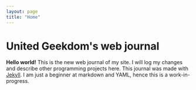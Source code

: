 ```yaml
---
layout: page
title: "Home"
---
```

# United Geekdom's web journal
**Hello world!** This is the new web journal of my site. I will log my changes and describe other programming projects here.
This journal was made with [Jekyll](https://jekyllrb.com/). I am just a beginner at markdown and YAML, hence this is a work-in-progress.

